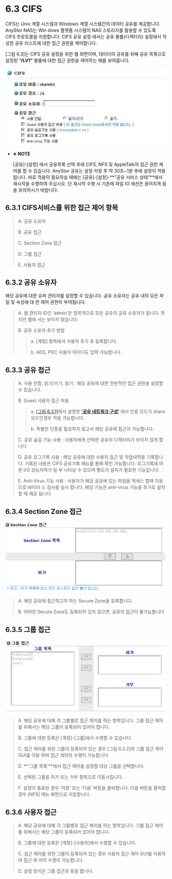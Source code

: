 # 6.3 CIFS

CIFS는 Unix 계열 시스템과 Windows 계열 시스템간의 데이터 공유를 제공합니다. AnyStor NAS는 Win dows 플랫폼 시스템이 NAS 스토리지를 활용할 수 있도록 CIFS 프로토콜을 지원합니다. CIFS 공유 설정 에서는 공유 볼륨\(디렉터리\) 설정에서 작성한 공유 리스트에 대한 접근 권한을 제어합니다.   
  
 \[그림 6.3\]는 CIFS 공유 설정을 위한 웹 화면이며, 데이터의 공유를 위해 공유 목록으로 설정된 **“/LV1”** 볼륨에 대한 접근 권한을 제어하는 예를 보여줍니다.

![\[ &#xADF8;&#xB9BC; 6.3 CIFS &#xC124;&#xC815; &#xAD00;&#xB9AC; \]](../.gitbook/assets/shareCifs.png)

* **※ NOTE**

  \[공유\]-\[설정\] 에서 공유목록 선택 후에 CIFS, NFS 및 AppleTalk의 접근 권한 제어를 할 수 있습니다. AnyStor 공유는 설정 저장 후 약 30초~1분 후에 설정이 적용됩니다. 바로 적용이 필요하실 때에는 \[공유\]-\[설정\]-**”공유 서비스 상태”**에서 재시작을 수행하여 주십시오. 단 재시작 수행 시 기존에 파일 IO 세션은 끊어지게 됨을 유의하시기 바랍니다.

## 6.3.1 CIFS서비스를 위한 접근 제어 항목

> A. 공유 소유자
>
> B. 공유 접근
>
> C. Section Zone 접근
>
> D. 그룹 접근
>
> E. 사용자 접근

## 6.3.2 공유 소유자

해당 공유에 대한 슈퍼 관리자를 설정할 수 있습니다. 공유 소유자는 공유 내의 모든 파일 및 속성에 대 한 제어 권한이 부여됩니다.

> A. 웹 관리자 ID인 ‘admin’은 암묵적으로 모든 공유의 공유 소유자가 됩니다. 하지만 웹에 서는 보이지 않습니다.
>
> B. 공유 소유자 추가 방법
>
> > a. \[계정\] 항목에서 사용자 추가 후 등록합니다.
> >
> > b. ADS, PDC 사용자 아이디도 입력 가능합니다.

## 6.3.3 공유 접근

> A. 사용 안함, 읽기/쓰기, 읽기 : 해당 공유에 대한 전반적인 접근 권한을 설정할 수 있습니다.
>
> B. Guest 사용자 접근 허용
>
> > a. [\[그림 6.3.1\]](cifs.md#63-공유-네트워크-구성)에서 설명한 [**‘공유 네트워크 구성’**](../04_network/sharenet.md) 에서 인증 모드가 share 모드인경우 적용 가능합니다.
> >
> > b. 특별한 인증을 필요하지 않고서 해당 공유에 접근이 가능합니다.
>
> C. 공유 숨김 기능 사용 : 사용자에게 선택한 공유의 디렉터리가 보이지 않게 합니다.
>
> D. 공유 로그기록 사용 : 해당 공유에 대한 사용자 접근 및 작업내역을 기록합니다. 기록된 내용은 CIFS 공유기록 메뉴를 통해 확인 가능합니다. 로그기록에 따른 I/O 성능저하가 일 부 나타날 수 있으며 별도의 설치가 필요한 기능입니다.
>
> E. Anti-Virus 기능 사용 : 사용자가 해당 공유에 있는 파일을 엑세스 할때 자동으로 바이러 스 검사를 실시 합니다. 해당 기능은 anti-virus 기능을 추가로 설치 할 때 제공 됩니다

## 6.3.4 Section Zone 접근

![\[ &#xADF8;&#xB9BC; 6.3.1 Secure Zone &#xC811;&#xADFC; &#xC124;&#xC815; \]](../.gitbook/assets/shareCifs1.png)

> A. 해당 공유에 접근하고자 하는 Secure Zone을 등록합니다.
>
> B. 어떠한 Secure Zone도 등록되어 있지 않으면, 공유의 접근이 불가능합니다

## 6.3.5 그룹 접근

![\[ &#xADF8;&#xB9BC; 6.3.2 CIFS &#xADF8;&#xB8F9; &#xC811;&#xADFC; &#xC124;&#xC815; \]](../.gitbook/assets/shareCifs2.png)

> A. 해당 공유에 대해 각 그룹별로 접근 제어를 하는 항목입니다. 그룹 접근 제어를 위해서는 해당 그룹이 등록되어 있어야 합니다.
>
> B. 그룹에 대한 등록은 \[계정\]-\[그룹\]에서 수행할 수 있습니다.
>
> C. 접근 제어를 위한 그룹이 등록되어 있는 경우 \[그림 6.3.2\]의 그룹 접근 제어 GUI를 이용 하여 접근 제어의 수행이 가능합니다.
>
> D. **‘그룹 목록’**에서 접근 제어를 설정할 대상 그룹을 선택합니다.
>
> E. 선택된 그룹을 허가 또는 거부 항목으로 이동시킵니다.
>
> F. 설정이 종료된 경우 ‘저장’ 또는 ‘다음’ 버튼을 클릭합니다. 다음 버튼을 클릭할 경우 \[NFS\] 메뉴 화면으로 이동합니다.

## 6.3.6 사용자 접근

> A. 해당 공유에 대해 각 그룹별로 접근 제어를 하는 항목입니다. 그룹 접근 제어를 위해서는 해당 그룹이 등록되어 있어야 합니다.
>
> B. 그룹에 대한 등록은 \[계정\]-\[사용자\]에서 수행할 수 있습니다.
>
> C. 접근 제어를 위한 그룹이 등록되어 있는 경우 사용자 접근 제어 GUI를 이용하여 접근 제 어의 수행이 가능합니다.
>
> D. 설정 방식은 그룹 접근과 동일 합니다.

